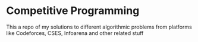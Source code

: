 # Competitive Programming

This a repo of my solutions to different algorithmic problems from platforms like Codeforces, CSES, Infoarena and other related stuff
